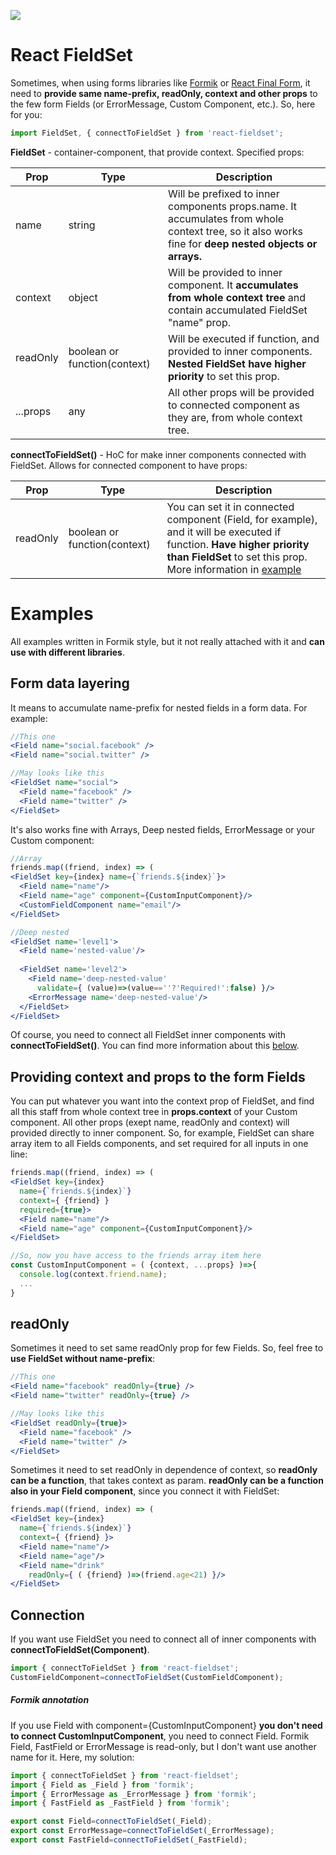 [![](https://img.shields.io/npm/v/react-fieldset.svg?style=flat)](https://www.npmjs.com/package/react-fieldset)

# React FieldSet
Sometimes, when using forms libraries like [Formik](http://github.com/jaredpalmer/formik) or [React Final Form](https://github.com/final-form/react-final-form), it need to **provide same name-prefix, readOnly, context and other props** to the few form Fields (or ErrorMessage, Custom Component, etc.). So, here for you: 
```javascript
import FieldSet, { connectToFieldSet } from 'react-fieldset';
```
**FieldSet** - container-component, that provide context. Specified props:

Prop | Type | Description
-----|------|-----------
name | string | Will be prefixed to inner components props.name. It accumulates from whole context tree, so it also works fine for **deep nested objects or arrays.**
context | object | Will be provided to inner component. It **accumulates from whole context tree** and contain accumulated FieldSet "name" prop.
readOnly | boolean or function(context) | Will be executed if function, and provided to inner components. **Nested FieldSet have higher priority** to set this prop.
...props | any | All other props will be provided to connected component as they are, from whole context tree.

**connectToFieldSet()** - HoC for make inner components connected with FieldSet. Allows for connected component to have props: 

Prop | Type | Description
-----|------|-----------
readOnly | boolean or function(context) | You can set it in connected component (Field, for example), and it will be executed if function. **Have higher priority than FieldSet** to set this prop. More information in [example](https://github.com/realiarthur/react-fieldset#readonly)  
  
# Examples
All examples written in Formik style, but it not really attached with it and **can use with different libraries**.

## Form data layering 
It means to accumulate name-prefix for nested fields in a form data. For example: 
```jsx
//This one
<Field name="social.facebook" />
<Field name="social.twitter" />

//May looks like this
<FieldSet name="social">
  <Field name="facebook" />
  <Field name="twitter" />
</FieldSet>
```
It's also works fine with Arrays, Deep nested fields, ErrorMessage or your Custom component:
```jsx
//Array
friends.map((friend, index) => (
<FieldSet key={index} name={`friends.${index}`}>
  <Field name="name"/>
  <Field name="age" component={CustomInputComponent}/>
  <CustomFieldComponent name="email"/>
</FieldSet>

//Deep nested
<FieldSet name='level1'>
  <Field name='nested-value'/>
  
  <FieldSet name='level2'>
    <Field name='deep-nested-value' 
      validate={ (value)=>(value==''?'Required!':false) }/>
    <ErrorMessage name='deep-nested-value'/>
  </FieldSet>
</FieldSet>
```
Of course, you need to connect all FieldSet inner components with **connectToFieldSet()**. You can find more information about this [below](https://github.com/realiarthur/react-fieldset#connection).

## Providing context and props to the form Fields
You can put whatever you want into the context prop of FieldSet, and find all this staff from whole context tree in **props.context** of your Custom component. All other props (exept name, readOnly and context) will provided directly to inner component. So, for example, FieldSet can share array item to all Fields components, and set required for all inputs in one line:
```jsx
friends.map((friend, index) => (
<FieldSet key={index} 
  name={`friends.${index}`} 
  context={ {friend} } 
  required={true}>
  <Field name="name"/>
  <Field name="age" component={CustomInputComponent}/>
</FieldSet>

//So, now you have access to the friends array item here 
const CustomInputComponent = ( {context, ...props} )=>{
  console.log(context.friend.name);
  ...
}

```

## readOnly
Sometimes it need to set same readOnly prop for few Fields. So, feel free to **use FieldSet without name-prefix**:
```jsx
//This one
<Field name="facebook" readOnly={true} />
<Field name="twitter" readOnly={true} />

//May looks like this
<FieldSet readOnly={true}>
  <Field name="facebook" />
  <Field name="twitter" />
</FieldSet>
```
Sometimes it need to set readOnly in dependence of context, so **readOnly can be a function**, that takes context as param. **readOnly can be a function also in your Field component**, since you connect it with FieldSet:  
```jsx
friends.map((friend, index) => (
<FieldSet key={index} 
  name={`friends.${index}`} 
  context={ {friend} }>
  <Field name="name"/>
  <Field name="age"/>
  <Field name="drink" 
    readOnly={ ( {friend} )=>(friend.age<21) }/>
</FieldSet>
```

## Connection
If you want use FieldSet you need to connect all of inner components with **connectToFieldSet(Component)**.  
```javascript
import { connectToFieldSet } from 'react-fieldset';
CustomFieldComponent=connectToFieldSet(CustomFieldComponent);
```
##### Formik annotation
If you use Field with component={CustomInputComponent} **you don't need to connect CustomInputComponent**, you need to connect Field. Formik Field, FastField or ErrorMessage is read-only, but I don't want use another name for it. Here, my solution:
```javascript
import { connectToFieldSet } from 'react-fieldset';
import { Field as _Field } from 'formik';
import { ErrorMessage as _ErrorMessage } from 'formik';
import { FastField as _FastField } from 'formik';

export const Field=connectToFieldSet(_Field);
export const ErrorMessage=connectToFieldSet(_ErrorMessage);
export const FastField=connectToFieldSet(_FastField);
```
